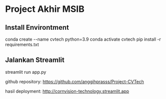 # Project Akhir MSIB
## Install Environtment
conda create --name cvtech python=3.9
conda activate cvtech
pip install -r requirements.txt

## Jalankan Streamlit
streamlit run app.py


github repository: https://github.com/anggihprasss/Project-CVTech

hasil deployment: http://cornvision-technology.streamlit.app
